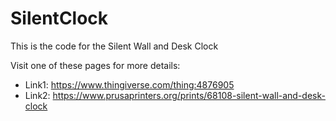 # SilentClock
 This is the code for the Silent Wall and Desk Clock

Visit one of these pages for more details:
- Link1: https://www.thingiverse.com/thing:4876905
- Link2: https://www.prusaprinters.org/prints/68108-silent-wall-and-desk-clock
